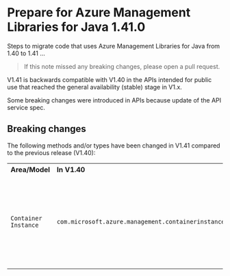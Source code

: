 # Prepare for Azure Management Libraries for Java 1.41.0 #

Steps to migrate code that uses Azure Management Libraries for Java from 1.40 to 1.41 ...

> If this note missed any breaking changes, please open a pull request.

V1.41 is backwards compatible with V1.40 in the APIs intended for public use that reached the general availability (stable) stage in V1.x.

Some breaking changes were introduced in APIs because update of the API service spec.


## Breaking changes

The following methods and/or types have been changed in V1.41 compared to the previous release (V1.40):

<table>
  <tr>
    <th align=left>Area/Model</th>
    <th align=left>In V1.40</th>
    <th align=left>In V1.41</th>
    <th align=left>Remarks</th>
    <th align=left>Ref</th>
  </tr>
    <tr>
      <td><code>Container Instance</code></td>
      <td><code>com.microsoft.azure.management.containerinstance.ContainerGroups</code></td>
      <td>Return type of method <code>listOperations</code> changed to <code>PagedList&lt;Operation&gt;</code>. Return type of method <code>listCachedImages</code> changed to <code>PagedList&lt;CachedImages&gt;</code>. Return type of method <code>listCapabilities</code> changed to <code>PagedList&lt;Capabilities&gt;</code>.</td>
      <td></td>
      <td><a href="https://github.com/Azure/azure-libraries-for-java/pull/1381">#1381</a></td>
    </tr>
</table>

